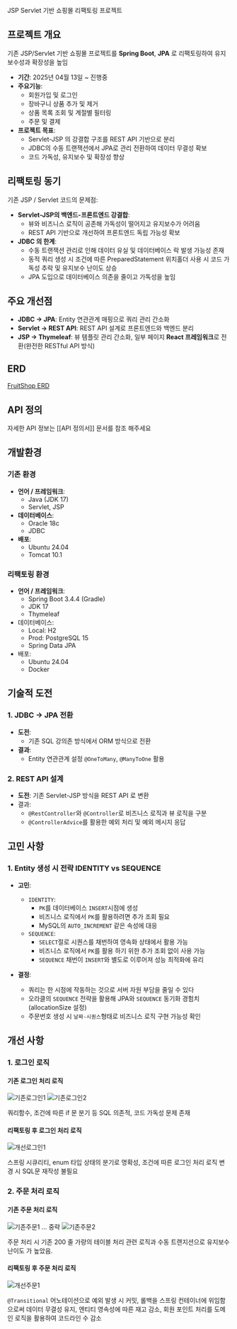 
JSP Servlet 기반 쇼핑몰 리팩토링 프로젝트

## 프로젝트 개요
기존 JSP/Servlet 기반 쇼핑몰 프로젝트를 **Spring Boot**, **JPA** 로 리팩토링하여 유지보수성과 확장성을 높임

- **기간**: 2025년 04월 13일 ~ 진행중
- **주요기능**:
	- 회원가입 및 로그인
	- 장바구니 상품 추가 및 제거
	- 상품 목록 조회 및 계절별 필터링
	- 주문 및 결제
- **프로젝트 목표**:
	- Servlet-JSP 의 강결합 구조를 REST API 기반으로 분리
	- JDBC의 수동 트랜잭션에서 JPA로 관리 전환하여 데이터 무결성 확보
	- 코드 가독성, 유지보수 및 확장성 향상

## 리팩토링 동기
기존 JSP / Servlet 코드의 문제점:

- **Servlet-JSP의 백엔드-프론트엔드 강결합**:
	- 뷰와 비즈니스 로직이 공존해 가독성이 떨어지고 유지보수가 어려움
	- REST API 기반으로 개선하여 프론트엔드 독립 가능성 확보
- **JDBC 의 한계**:
	- 수동 트랜잭션 관리로 인해 데이터 유실 및 데이터베이스 락 발생 가능성 존재
	- 동적 쿼리 생성 시 조건에 따른 PreparedStatement 위치홀더 사용 시 코드 가독성 추락 및 유지보수 난이도 상승
	- JPA 도입으로 데이터베이스 의존을 줄이고 가독성을 높임


## 주요 개선점

- **JDBC → JPA**: Entity 연관관계 매핑으로 쿼리 관리 간소화
- **Servlet → REST API**: REST API 설계로 프론트엔드와 백엔드 분리
- **JSP → Thymeleaf**: 뷰 템플릿 관리 간소화, 일부 페이지 **React 프레임워크**로 전환(완전한 RESTful API 방식)

## ERD

[FruitShop ERD](https://www.erdcloud.com/d/7S9xt8SMDxY87zEFz)

## API 정의
자세한 API 정보는 [[API 정의서]] 문서를 참조 해주세요

##  개발환경
### 기존 환경
- **언어 / 프레임워크**:
	- Java (JDK 17)
	- Servlet, JSP
- **데이터베이스**:
	- Oracle 18c
	- JDBC
- **배포**:
	- Ubuntu 24.04
	- Tomcat 10.1
### 리팩토링 환경
- **언어 / 프레임워크**:
	- Spring Boot 3.4.4 (Gradle)
	- JDK 17
	- Thymeleaf
- 데이터베이스:
	- Local: H2
	- Prod: PostgreSQL 15
	- Spring Data JPA
- 배포:
	- Ubuntu 24.04
	- Docker


## 기술적 도전
### 1. JDBC → JPA 전환
- **도전**:
	- 기존 SQL 강의존 방식에서 ORM 방식으로 전환
- **결과**:
	- Entity 연관관계 설정 `@OneToMany`, `@ManyToOne` 활용

### 2. REST API 설계
- **도전**: 기존 Servlet-JSP 방식을 REST API 로 변환
- 결과:
	- `@RestController`와 `@Controller`로 비즈니스 로직과 뷰 로직을 구분
	- `@ControllerAdvice`를 활용한 예외 처리 및 예외 메시지 응답


## 고민 사항

### 1. Entity 생성 시 전략 IDENTITY vs SEQUENCE
- **고민**:
	- `IDENTITY`:
		- `PK`를 데이터베이스 `INSERT`시점에 생성
		- 비즈니스 로직에서 `PK`를 활용하려면 추가 조회 필요
		- MySQL의 `AUTO_INCREMENT` 같은 속성에 대응
	- `SEQUENCE`:
		- `SELECT`절로 시퀀스를 채번하여 영속화 상태에서 활용 가능
		- 비즈니스 로직에서 `PK`를 활용 하기 위한 추가 조회 없이 사용 가능
		- `SEQUENCE` 채번이 `INSERT`와 별도로 이루어져 성능 최적화에 유리

- **결정**:
	- 쿼리는 한 시점에 작동하는 것으로 서버 자원 부담을 줄일 수 있다
	- 오라클의 `SEQUENCE` 전략을 활용해 JPA와 `SEQUENCE` 동기화 경험치 (allocationSize 설정)
	- 주문번호 생성 시 `날짜-시퀀스`형태로 비즈니스 로직 구현 가능성 확인



## 개선 사항
### 1. 로그인 로직

#### 기존 로그인 처리 로직

![기존로그인1](docs/images/asisLogin1.png)
![기존로그인2](docs/images/asisLogin2.png)


쿼리함수, 조건에 따른 if 문 분기 등 SQL 의존적, 코드 가독성 문제 존재

#### 리팩토링 후 로그인 처리 로직

![개선로그인1](docs/images/tobeLogin.png)

스프링 시큐리티, enum 타입 상태의 분기로 명확성, 조건에 따른 로그인 처리 로직 변경 시 SQL문 재작성 불필요


### 2. 주문 처리 로직

#### 기존 주문 처리 로직

![기존주문1](docs/images/asisOrder1.png)
... 중략
![기존주문2](docs/images/asisOrder2.png)

주문 처리 시 기존 200 줄 가량의 테이블 처리 관련 로직과 수동 트랜지션으로 유지보수 난이도 가 높았음.

#### 리팩토링 후 주문 처리 로직

![개선주문1](docs/images/tobeOrder.png)

`@Transitional` 어노테이션으로 예외 발생 시 커밋, 롤백을 스프링 컨테이너에 위임함으로써 데이터 무결성 유지, 엔티티 영속성에 따른 재고 감소, 회원 포인트 처리를 도메인 로직을 활용하여 코드라인 수 감소


